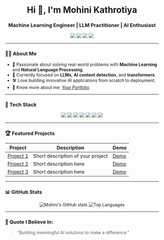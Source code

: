 <h1 align="center">Hi 👋, I'm Mohini Kathrotiya</h1>
<h3 align="center">Machine Learning Engineer | LLM Practitioner | AI Enthusiast</h3>

<p align="center">
  <a href="https://www.linkedin.com/in/mohinikathro/" target="_blank"><img src="https://img.shields.io/badge/LinkedIn-blue?style=for-the-badge&logo=linkedin&logoColor=white" /></a>
  <a href="https://huggingface.co/YOUR-HF-USERNAME" target="_blank"><img src="https://img.shields.io/badge/HuggingFace-yellow?style=for-the-badge&logo=huggingface&logoColor=black" /></a>
  <a href="https://YOUR-PORTFOLIO-LINK.com" target="_blank"><img src="https://img.shields.io/badge/Portfolio-website-blueviolet?style=for-the-badge" /></a>
  <a href="mailto:YOUR-EMAIL@gmail.com"><img src="https://img.shields.io/badge/Email-red?style=for-the-badge&logo=gmail&logoColor=white" /></a>
</p>

---

### 👩‍💻 About Me
- 🌟 Passionate about solving real-world problems with **Machine Learning** and **Natural Language Processing**.
- 🤖 Currently focused on **LLMs**, **AI content detection**, and **transformers**.
- 🛠️ Love building innovative AI applications from scratch to deployment.
- 📄 Know more about me: [Your Portfolio](https://YOUR-PORTFOLIO-LINK.com)

---

### 🚀 Tech Stack
<div align="center">
  <img src="https://img.shields.io/badge/Python-3776AB?style=for-the-badge&logo=python&logoColor=white" />
  <img src="https://img.shields.io/badge/TensorFlow-FF6F00?style=for-the-badge&logo=tensorflow&logoColor=white" />
  <img src="https://img.shields.io/badge/PyTorch-EE4C2C?style=for-the-badge&logo=pytorch&logoColor=white" />
  <img src="https://img.shields.io/badge/HuggingFace-FFD21F?style=for-the-badge&logo=huggingface&logoColor=black" />
  <img src="https://img.shields.io/badge/Scikit_Learn-F7931E?style=for-the-badge&logo=scikit-learn&logoColor=white" />
  <img src="https://img.shields.io/badge/Docker-2496ED?style=for-the-badge&logo=docker&logoColor=white" />
  <img src="https://img.shields.io/badge/Git-F05032?style=for-the-badge&logo=git&logoColor=white" />
</div>

---

### 🏆 Featured Projects
| Project | Description | Demo |
|---------|-------------|-------|
| [Project 1](https://github.com/mohinikathrotiya/your-project-1) | Short description of your project | [Demo](#) |
| [Project 2](https://github.com/mohinikathrotiya/your-project-2) | Short description here | [Demo](#) |
| [Project 3](https://github.com/mohinikathrotiya/your-project-3) | Short description here | [Demo](#) |

---

### 📊 GitHub Stats
<p align="center">
  <img src="https://github-readme-stats.vercel.app/api?username=mohinikathrotiya&show_icons=true&theme=tokyonight" alt="Mohini's GitHub stats" />
  <img src="https://github-readme-stats.vercel.app/api/top-langs/?username=mohinikathrotiya&layout=compact&theme=tokyonight" alt="Top Languages" />
</p>

---

### 🌟 Quote I Believe In:
> "Building meaningful AI solutions to make a difference."
